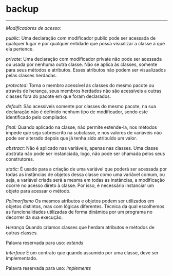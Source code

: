 
# backup
_____________________________________________________________________________

_Modificadores de acesso:_

*public:* Uma declaração com modificador public pode ser acessada de qualquer lugar e por qualquer entidade
que possa visualizar a classe a que ela pertence. <br/> 

*private:* Uma declaração com modificador private não pode ser acessada ou usada por nenhuma outra classe. 
Não se aplica às classes, somente para seus métodos e atributos. Esses atributos não podem ser visualizados pelas classes herdadas. <br/> 

*protected:* Torna o membro acessível às classes do mesmo pacote ou através de herança, seus membros herdados não são acessíveis a outras classes fora 
do pacote em que foram declarados. <br/> 

*default:* São acessíveis somente por classes do mesmo pacote, na sua declaração não é definido nenhum tipo 
de modificador, sendo este identificado pelo compilador. <br/> 

*final:* Quando aplicado na classe, não permite estende-la, nos métodos impede que seja sobrescrito na subclasse, 
e nos valores de variáveis não pode ser alterado depois que já tenha sido atribuído um valor. <br/> 

*abstract:* Não é aplicado nas variáveis, apenas nas classes. Uma classe abstrata não pode ser instanciada, 
logo, não pode ser chamada pelos seus construtores. <br/> 

*static:* É usado para a criação de uma variável que poderá ser acessada por todas as instâncias de objetos
dessa classe como uma variável comum, ou seja, a variável criada será a mesma em todas as instâncias, 
a modificação ocorre no acesso direto à classe. Por isso, é necessário instanciar um objeto para acessar 
o método. <br/> 


_Polimorfismo_
 Os mesmos atributos e objetos podem ser utilizados em objetos distintos, mas com lógicas diferentes. 
 Técnica da qual escolhemos as funcionalidades utilizadas de forma dinâmica por um programa no decorrer 
 da sua execução.<br/> 
 
 _Herança_
Quando criamos classes que herdam atributos e métodos de outras classes.<br/> 
 
 Palavra reservada para uso: <em>extends</em> 
 
 _Interface_ 
 É um contrato que quando assumido por uma classe, deve ser implementado. <br/> 
 
 Palavra reservada para uso: <em>implements</em> 
 
